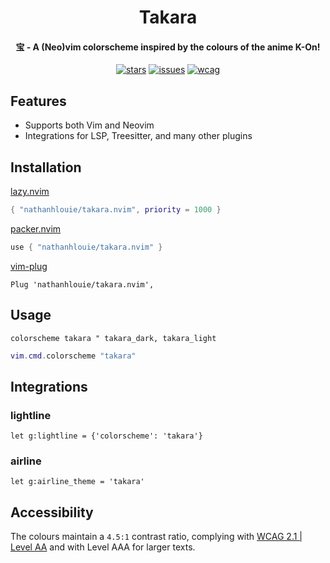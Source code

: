 <h1 align="center">
    Takara
</h1>

<h4 align="center">宝 - A (Neo)vim colorscheme inspired by the colours of the anime K-On!</h4>

<p align="center">
<a href="https://github.com/nathanhlouie/takara.nvim/stargazers"><img src="https://img.shields.io/github/stars/nathanhlouie/takara.nvim?style=for-the-badge&labelColor=120f0c&color=aa74e6" alt="stars"></a>
<a href="https://github.com/nathanhlouie/takara.nvim/issues"><img src="https://img.shields.io/github/issues/nathanhlouie/takara.nvim?style=for-the-badge&labelColor=120f0c&color=ea7839" alt="issues"></a>
<a href="https://www.w3.org/WAI/standards-guidelines/wcag/"><img src="https://img.shields.io/badge/AA-a?style=for-the-badge&label=WCAG%202.1&labelColor=120f0c&color=53a67f" alt="wcag"></a>
</p>

## Features
- Supports both Vim and Neovim
- Integrations for LSP, Treesitter, and many other plugins

## Installation

[lazy.nvim](https://github.com/folke/lazy.nvim)
```lua
{ "nathanhlouie/takara.nvim", priority = 1000 }
```

[packer.nvim](https://github.com/wbthomason/packer.nvim)
```lua
use { "nathanhlouie/takara.nvim" }
```

[vim-plug](https://github.com/junegunn/vim-plug)
```vim
Plug 'nathanhlouie/takara.nvim',
```

## Usage

```vim
colorscheme takara " takara_dark, takara_light
```

```lua
vim.cmd.colorscheme "takara"
```

## Integrations

### lightline
```vim
let g:lightline = {'colorscheme': 'takara'}
```

### airline
```vim
let g:airline_theme = 'takara'
```

## Accessibility
The colours maintain a `4.5:1` contrast ratio, complying with [WCAG 2.1 | Level AA](https://www.w3.org/TR/WCAG21/#contrast-minimum) and with Level AAA for larger texts.
